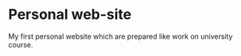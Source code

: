 # Personal web-site

My first personal website which are prepared like work on university course.


